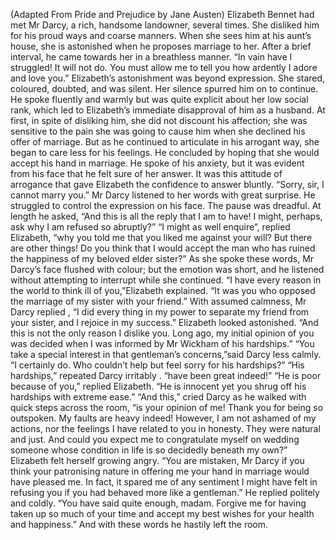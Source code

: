 (Adapted From Pride and Prejudice by Jane Austen)
Elizabeth Bennet had met Mr Darcy, a rich, handsome landowner, several times. She disliked him for his proud ways and coarse manners. When she sees him at his aunt’s house, she is astonished when he proposes marriage to her.
After a brief interval, he came towards her in a breathless manner. “In vain have I struggled! It will not do. You must allow me to tell you how ardently I adore and love you.” Elizabeth’s astonishment was beyond expression. She stared, coloured, doubted, and was silent. Her silence spurred him on to continue. He spoke fluently and warmly but was quite explicit about her low social rank, which led to Elizabeth’s immediate disapproval of him as a husband.
At first, in spite of disliking him, she did not discount his affection; she was sensitive to the pain she was going to cause him when she declined his offer of marriage. But as he continued to articulate in his arrogant way, she began to care less for his feelings. He concluded by hoping that she would accept his hand in marriage. He spoke of his anxiety, but it was evident from his face that he felt sure of her answer. It was this attitude of arrogance that gave Elizabeth the confidence to answer bluntly. “Sorry, sir, I cannot marry you.”
Mr Darcy listened to her words with great surprise. He struggled to control the expression on his face. The pause was dreadful. At length he asked, “And this is all the reply that I am to have! I might, perhaps, ask why I am refused so abruptly?”
“I might as well enquire”, replied Elizabeth, “why you told me that you liked me against your will? But there are other things! Do you think that I would accept the man who has ruined the happiness of my beloved elder sister?”
As she spoke these words, Mr Darcy’s face flushed with colour; but the emotion was short, and he listened without attempting to interrupt while she continued. “I have every reason in the world to think ill of you,”Elizabeth explained. “It was you who opposed the marriage of my sister with your friend.” With assumed calmness, Mr Darcy replied , “I did every thing in my power to separate my friend from your sister, and I rejoice in my success.”
Elizabeth looked astonished. “And this is not the only reason I dislike you. Long ago, my initial opinion of you was decided when I was informed by Mr Wickham of his hardships.”
“You take a special interest in that gentleman’s concerns,”said Darcy less calmly.
“I certainly do. Who couldn’t help but feel sorry for his hardships?”
“His hardships,” repeated Darcy irritably . “have been great indeed!”
“He is poor because of you,” replied Elizabeth. “He is innocent yet you shrug off his hardships with extreme ease.”
“And this,” cried Darcy as he walked with quick steps across the room, “is your opinion of me! Thank you for being so outspoken. My faults are heavy indeed! However, I am not ashamed of my actions, nor the feelings I have related to you in honesty. They were natural and just. And could you expect me to congratulate myself on wedding someone whose condition in life is so decidedly beneath my own?”
Elizabeth felt herself growing angry. “You are mistaken, Mr Darcy if you think your patronising nature in offering me your hand in marriage would have pleased me. In fact, it spared me of any sentiment I might have felt in refusing you if you had behaved more like a gentleman.”
He replied politely and coldly. “You have said quite enough, madam. Forgive me for having taken up so much of your time and accept my best wishes for your health and happiness.” And with these words he hastily left the room.
